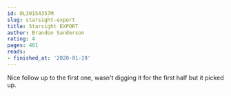 ```yaml
---
id: OL30154357M
slug: starsight-export
title: Starsight EXPORT
author: Brandon Sanderson
rating: 4
pages: 461
reads:
- finished_at: '2020-01-19'
---
```

Nice follow up to the first one, wasn't digging it for the first half but it picked up.
